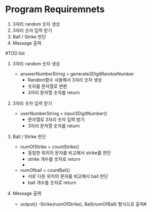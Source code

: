 # Program Requiremnets 

1. 3자리 random 숫자 생성
2. 3자리 숫자 입력 받기
3. Ball / Strike 판단
4. Message 출력


#TOD list

1. 3자리 random 숫자 생성
    - answerNumberString = generate3DigitRandoeNumber
        - Random함수 사용해서 3자리 숫자 생성
        - 숫자를 문자열로 변환
        - 3자리 문자열 숫자를 return 
2. 3자리 숫자 입력 받기
    - userNumberString = input3DigitNumber()
        - 문자열로 3자리 숫자 입력 받기
        - 3자리 문자열 숫자를 return 

3. Ball / Strike 판단
    - numOfStrike = countStrike()
        - 동일한 위치의 문자를 비교해서 strike를 판단
        - strike  개수를 숫자로 return 
        - 
    - numOfball = countBall()
        - 서로 다른 위치의 문자를 비교해서 ball 판단
        - ball 개수를 숫자로 return
4. Message 출력
    - output()
        -Strike(numOfStrike), Ball(numOfBall) 형식으로 출력# 
